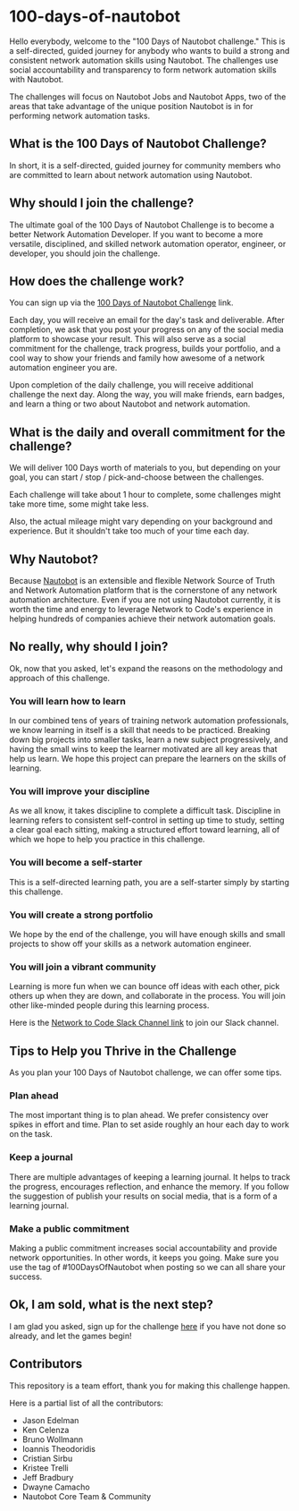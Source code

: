 # 100-days-of-nautobot

Hello everybody, welcome to the "100 Days of Nautobot challenge." This is a self-directed, guided journey for anybody who wants to build a strong and consistent network automation skills using Nautobot. The challenges use social accountability and transparency to form network automation skills with Nautobot. 

The challenges will focus on Nautobot Jobs and Nautobot Apps, two of the areas that take advantage of the unique position Nautobot is in for performing network automation tasks. 


## What is the 100 Days of Nautobot Challenge? 

In short, it is a self-directed, guided journey for community members who are committed to learn about network automation using Nautobot. 

## Why should I join the challenge? 

The ultimate goal of the 100 Days of Nautobot Challenge is to become a better Network Automation Developer. If you want to become a more versatile, disciplined, and skilled network automation operator, engineer, or developer, you should join the challenge. 

## How does the challenge work? 

You can sign up via the [100 Days of Nautobot Challenge](https://go.networktocode.com/100-days-of-nautobot) link. 

Each day, you will receive an email for the day's task and deliverable. After completion, we ask that you post your progress on any of the social media platform to showcase your result. This will also serve as a social commitment for the challenge, track progress, builds your portfolio, and a cool way to show your friends and family how awesome of a network automation engineer you are. 

Upon completion of the daily challenge, you will receive additional challenge the next day. Along the way, you will make friends, earn badges, and learn a thing or two about Nautobot and network automation. 

## What is the daily and overall commitment for the challenge? 

We will deliver 100 Days worth of materials to you, but depending on your goal, you can start / stop / pick-and-choose between the challenges.  

Each challenge will take about 1 hour to complete, some challenges might take more time, some might take less. 

Also, the actual mileage might vary depending on your background and experience. But it shouldn't take too much of your time each day. 

## Why Nautobot? 

Because [Nautobot](https://docs.nautobot.com/) is an extensible and flexible Network Source of Truth and Network Automation platform that is the cornerstone of any network automation architecture. Even if you are not using Nautobot currently, it is worth the time and energy to leverage Network to Code's experience in helping hundreds of companies achieve their network automation goals. 

## No really, why should I join? 

Ok, now that you asked, let's expand the reasons on the methodology and approach of this challenge. 

### You will learn how to learn

In our combined tens of years of training network automation professionals, we know learning in itself is a skill that needs to be practiced. Breaking down big projects into smaller tasks, learn a new subject progressively, and having the small wins to keep the learner motivated are all key areas that help us learn. We hope this project can prepare the learners on the skills of learning. 

### You will improve your discipline

As we all know, it takes discipline to complete a difficult task. Discipline in learning refers to consistent self-control in setting up time to study, setting a clear goal each sitting, making a structured effort toward learning, all of which we hope to help you practice in this challenge. 

### You will become a self-starter

This is a self-directed learning path, you are a self-starter simply by starting this challenge. 

### You will create a strong portfolio

We hope by the end of the challenge, you will have enough skills and small projects to show off your skills as a network automation engineer. 

### You will join a vibrant community 

Learning is more fun when we can bounce off ideas with each other, pick others up when they are down, and collaborate in the process. You will join other like-minded people during this learning process. 

Here is the [Network to Code Slack Channel link](https://slack.networktocode.com/) to join our Slack channel. 

## Tips to Help you Thrive in the Challenge

As you plan your 100 Days of Nautobot challenge, we can offer some tips. 

### Plan ahead 

The most important thing is to plan ahead. We prefer consistency over spikes in effort and time. Plan to set aside roughly an hour each day to work on the task. 

### Keep a journal 

There are multiple advantages of keeping a learning journal. It helps to track the progress, encourages reflection, and enhance the memory. If you follow the suggestion of publish your results on social media, that is a form of a learning journal. 

### Make a public commitment

Making a public commitment increases social accountability and provide network opportunities. In other words, it keeps you going. Make sure you use the tag of #100DaysOfNautobot when posting so we can all share your success. 

## Ok, I am sold, what is the next step? 

I am glad you asked, sign up for the challenge [here](https://go.networktocode.com/100-days-of-nautobot) if you have not done so already, and let the games begin! 

## Contributors

This repository is a team effort, thank you for making this challenge happen. 

Here is a partial list of all the contributors:

- Jason Edelman 
- Ken Celenza
- Bruno Wollmann
- Ioannis Theodoridis
- Cristian Sirbu
- Kristee Trelli
- Jeff Bradbury 
- Dwayne Camacho 
- Nautobot Core Team & Community
